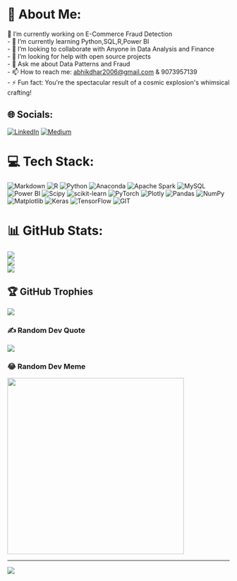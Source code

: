 # 💫 About Me:
🔭 I’m currently working on E-Commerce Fraud Detection<br>- 🌱 I’m currently learning Python,SQL,R,Power BI<br>- 👯 I’m looking to collaborate with Anyone in Data Analysis and Finance <br>- 🤔 I’m looking for help with open source projects<br>- 💬 Ask me about Data Patterns and Fraud<br>- 📫 How to reach me: abhikdhar2006@gmail.com & 9073957139<br>- ⚡ Fun fact: You're the spectacular result of a cosmic explosion's whimsical crafting!


## 🌐 Socials:
[![LinkedIn](https://img.shields.io/badge/LinkedIn-%230077B5.svg?logo=linkedin&logoColor=white)](https://linkedin.com/in/abhik-dhar-70857322) [![Medium](https://img.shields.io/badge/Medium-12100E?logo=medium&logoColor=white)](https://medium.com/@@abhikdhar2006) 

# 💻 Tech Stack:
![Markdown](https://img.shields.io/badge/markdown-%23000000.svg?style=for-the-badge&logo=markdown&logoColor=white) ![R](https://img.shields.io/badge/r-%23276DC3.svg?style=for-the-badge&logo=r&logoColor=white) ![Python](https://img.shields.io/badge/python-3670A0?style=for-the-badge&logo=python&logoColor=ffdd54) ![Anaconda](https://img.shields.io/badge/Anaconda-%2344A833.svg?style=for-the-badge&logo=anaconda&logoColor=white) ![Apache Spark](https://img.shields.io/badge/Apache%20Spark-FDEE21?style=for-the-badge&logo=apachespark&logoColor=black) ![MySQL](https://img.shields.io/badge/mysql-%2300000f.svg?style=for-the-badge&logo=mysql&logoColor=white)![Power BI](https://img.shields.io/badge/Power%20BI-3670A0?style=for-the-badge&logo=Power%20BI&logoColor=ffdd54) ![Scipy](https://img.shields.io/badge/SciPy-%230C55A5.svg?style=for-the-badge&logo=scipy&logoColor=%white) ![scikit-learn](https://img.shields.io/badge/scikit--learn-%23F7931E.svg?style=for-the-badge&logo=scikit-learn&logoColor=white) ![PyTorch](https://img.shields.io/badge/PyTorch-%23EE4C2C.svg?style=for-the-badge&logo=PyTorch&logoColor=white) ![Plotly](https://img.shields.io/badge/Plotly-%233F4F75.svg?style=for-the-badge&logo=plotly&logoColor=white) ![Pandas](https://img.shields.io/badge/pandas-%23150458.svg?style=for-the-badge&logo=pandas&logoColor=white) ![NumPy](https://img.shields.io/badge/numpy-%23013243.svg?style=for-the-badge&logo=numpy&logoColor=white) ![Matplotlib](https://img.shields.io/badge/Matplotlib-%23ffffff.svg?style=for-the-badge&logo=Matplotlib&logoColor=black) ![Keras](https://img.shields.io/badge/Keras-%23D00000.svg?style=for-the-badge&logo=Keras&logoColor=white) ![TensorFlow](https://img.shields.io/badge/TensorFlow-%23FF6F00.svg?style=for-the-badge&logo=TensorFlow&logoColor=white) ![GIT](https://img.shields.io/badge/Git-fc6d26?style=for-the-badge&logo=git&logoColor=white)
# 📊 GitHub Stats:
![](https://github-readme-stats.vercel.app/api?username=abhdhar-1618&theme=dark&hide_border=false&include_all_commits=true&count_private=true)<br/>
![](https://github-readme-streak-stats.herokuapp.com/?user=abhdhar-1618&theme=dark&hide_border=false)<br/>
![](https://github-readme-stats.vercel.app/api/top-langs/?username=abhdhar-1618&theme=dark&hide_border=false&include_all_commits=true&count_private=true&layout=compact)

## 🏆 GitHub Trophies
![](https://github-profile-trophy.vercel.app/?username=abhdhar-1618&theme=radical&no-frame=false&no-bg=false&margin-w=4)

### ✍️ Random Dev Quote
![](https://quotes-github-readme.vercel.app/api?type=horizontal&theme=radical)

### 😂 Random Dev Meme
<img src='https://randommeme-five.vercel.app/' style="height: 400px;"/>

---
[![](https://visitcount.itsvg.in/api?id=abhdhar-1618&icon=0&color=0)](https://visitcount.itsvg.in)

<!-- Proudly created with GPRM ( https://gprm.itsvg.in ) -->
